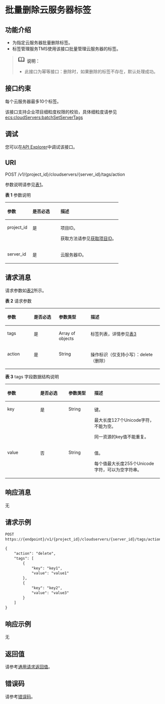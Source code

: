 # 批量删除云服务器标签<a name="ecs_02_1003"></a>

## 功能介绍<a name="ecs_02_1408_section2854124164213"></a>

-   为指定云服务器批量删除标签。
-   标签管理服务TMS使用该接口批量管理云服务器的标签。

>![](public_sys-resources/icon-note.gif) **说明：** 
>-   此接口为幂等接口：删除时，如果删除的标签不存在，默认处理成功。

## 接口约束<a name="ecs_02_1408_section118542413427"></a>

每个云服务器最多10个标签。

该接口支持企业项目细粒度权限的校验，具体细粒度请参见  [ecs:cloudServers:batchSetServerTags](标签管理-39.md)

## 调试<a name="section926243314015"></a>

您可以在[API Explorer](https://apiexplorer.developer.huaweicloud.com/apiexplorer/doc?product=ECS&api=BatchDeleteServerTags)中调试该接口。

## URI<a name="ecs_02_1408_section18541045425"></a>

POST /v1/\{project\_id\}/cloudservers/\{server\_id\}/tags/action

参数说明请参见[表1](#table1320245602220)。

**表 1**  参数说明

<a name="table1320245602220"></a>
<table><thead align="left"><tr id="row620245692213"><th class="cellrowborder" valign="top" width="22.29222922292229%" id="mcps1.2.4.1.1"><p id="p1167114242314"><a name="p1167114242314"></a><a name="p1167114242314"></a>参数</p>
</th>
<th class="cellrowborder" valign="top" width="24.662466246624664%" id="mcps1.2.4.1.2"><p id="p20671142102319"><a name="p20671142102319"></a><a name="p20671142102319"></a>是否必选</p>
</th>
<th class="cellrowborder" valign="top" width="53.04530453045304%" id="mcps1.2.4.1.3"><p id="p76717232317"><a name="p76717232317"></a><a name="p76717232317"></a>描述</p>
</th>
</tr>
</thead>
<tbody><tr id="row18202256172216"><td class="cellrowborder" valign="top" width="22.29222922292229%" headers="mcps1.2.4.1.1 "><p id="p19672182132316"><a name="p19672182132316"></a><a name="p19672182132316"></a>project_id</p>
</td>
<td class="cellrowborder" valign="top" width="24.662466246624664%" headers="mcps1.2.4.1.2 "><p id="p667219216234"><a name="p667219216234"></a><a name="p667219216234"></a>是</p>
</td>
<td class="cellrowborder" valign="top" width="53.04530453045304%" headers="mcps1.2.4.1.3 "><p id="p56729216231"><a name="p56729216231"></a><a name="p56729216231"></a>项目ID。</p>
<p id="p176724292319"><a name="p176724292319"></a><a name="p176724292319"></a>获取方法请参见<a href="获取项目ID.md">获取项目ID</a>。</p>
</td>
</tr>
<tr id="row720211560228"><td class="cellrowborder" valign="top" width="22.29222922292229%" headers="mcps1.2.4.1.1 "><p id="p1267212211235"><a name="p1267212211235"></a><a name="p1267212211235"></a>server_id</p>
</td>
<td class="cellrowborder" valign="top" width="24.662466246624664%" headers="mcps1.2.4.1.2 "><p id="p1567218232313"><a name="p1567218232313"></a><a name="p1567218232313"></a>是</p>
</td>
<td class="cellrowborder" valign="top" width="53.04530453045304%" headers="mcps1.2.4.1.3 "><p id="p267216216230"><a name="p267216216230"></a><a name="p267216216230"></a><span id="text1167214292315"><a name="text1167214292315"></a><a name="text1167214292315"></a>云服务器</span>ID。</p>
</td>
</tr>
</tbody>
</table>

## 请求消息<a name="ecs_02_1408_section1687010415429"></a>

请求参数如[表2](#table105531424192318)所示。

**表 2**  请求参数

<a name="table105531424192318"></a>
<table><thead align="left"><tr id="row14553162412314"><th class="cellrowborder" valign="top" width="17.18%" id="mcps1.2.5.1.1"><p id="p5598182842317"><a name="p5598182842317"></a><a name="p5598182842317"></a>参数</p>
</th>
<th class="cellrowborder" valign="top" width="16.150000000000002%" id="mcps1.2.5.1.2"><p id="p105981628162319"><a name="p105981628162319"></a><a name="p105981628162319"></a>是否必选</p>
</th>
<th class="cellrowborder" valign="top" width="20.53%" id="mcps1.2.5.1.3"><p id="p1759912288234"><a name="p1759912288234"></a><a name="p1759912288234"></a>参数类型</p>
</th>
<th class="cellrowborder" valign="top" width="46.14%" id="mcps1.2.5.1.4"><p id="p10599628202313"><a name="p10599628202313"></a><a name="p10599628202313"></a>描述</p>
</th>
</tr>
</thead>
<tbody><tr id="row1455317242231"><td class="cellrowborder" valign="top" width="17.18%" headers="mcps1.2.5.1.1 "><p id="p1599102812237"><a name="p1599102812237"></a><a name="p1599102812237"></a>tags</p>
</td>
<td class="cellrowborder" valign="top" width="16.150000000000002%" headers="mcps1.2.5.1.2 "><p id="p185997282237"><a name="p185997282237"></a><a name="p185997282237"></a>是</p>
</td>
<td class="cellrowborder" valign="top" width="20.53%" headers="mcps1.2.5.1.3 "><p id="p13599142817236"><a name="p13599142817236"></a><a name="p13599142817236"></a>Array of objects</p>
</td>
<td class="cellrowborder" valign="top" width="46.14%" headers="mcps1.2.5.1.4 "><p id="p459962815237"><a name="p459962815237"></a><a name="p459962815237"></a>标签列表，详情参见<a href="#table6449181462417">表3</a></p>
</td>
</tr>
<tr id="row655312432311"><td class="cellrowborder" valign="top" width="17.18%" headers="mcps1.2.5.1.1 "><p id="p95997288232"><a name="p95997288232"></a><a name="p95997288232"></a>action</p>
</td>
<td class="cellrowborder" valign="top" width="16.150000000000002%" headers="mcps1.2.5.1.2 "><p id="p1259942812234"><a name="p1259942812234"></a><a name="p1259942812234"></a>是</p>
</td>
<td class="cellrowborder" valign="top" width="20.53%" headers="mcps1.2.5.1.3 "><p id="p16599122812235"><a name="p16599122812235"></a><a name="p16599122812235"></a>String</p>
</td>
<td class="cellrowborder" valign="top" width="46.14%" headers="mcps1.2.5.1.4 "><p id="p659982818236"><a name="p659982818236"></a><a name="p659982818236"></a>操作标识（仅支持小写）：delete（删除）</p>
</td>
</tr>
</tbody>
</table>

**表 3**  tags 字段数据结构说明

<a name="table6449181462417"></a>
<table><thead align="left"><tr id="row344941418249"><th class="cellrowborder" valign="top" width="21.3%" id="mcps1.2.5.1.1"><p id="p858782215254"><a name="p858782215254"></a><a name="p858782215254"></a>参数</p>
</th>
<th class="cellrowborder" valign="top" width="18.29%" id="mcps1.2.5.1.2"><p id="p15587182216255"><a name="p15587182216255"></a><a name="p15587182216255"></a>是否必选</p>
</th>
<th class="cellrowborder" valign="top" width="16.650000000000002%" id="mcps1.2.5.1.3"><p id="p1758719224252"><a name="p1758719224252"></a><a name="p1758719224252"></a>参数类型</p>
</th>
<th class="cellrowborder" valign="top" width="43.76%" id="mcps1.2.5.1.4"><p id="p1558717228253"><a name="p1558717228253"></a><a name="p1558717228253"></a>描述</p>
</th>
</tr>
</thead>
<tbody><tr id="row84508141245"><td class="cellrowborder" valign="top" width="21.3%" headers="mcps1.2.5.1.1 "><p id="p1058772216253"><a name="p1058772216253"></a><a name="p1058772216253"></a>key</p>
</td>
<td class="cellrowborder" valign="top" width="18.29%" headers="mcps1.2.5.1.2 "><p id="p16587142214258"><a name="p16587142214258"></a><a name="p16587142214258"></a>是</p>
</td>
<td class="cellrowborder" valign="top" width="16.650000000000002%" headers="mcps1.2.5.1.3 "><p id="p20587182213254"><a name="p20587182213254"></a><a name="p20587182213254"></a>String</p>
</td>
<td class="cellrowborder" valign="top" width="43.76%" headers="mcps1.2.5.1.4 "><p id="p12587422102513"><a name="p12587422102513"></a><a name="p12587422102513"></a>键。</p>
<p id="p45871322102513"><a name="p45871322102513"></a><a name="p45871322102513"></a>最大长度127个Unicode字符，不能为空。</p>
<p id="p558752212258"><a name="p558752212258"></a><a name="p558752212258"></a>同一资源的key值不能重复。</p>
</td>
</tr>
<tr id="row74501414122419"><td class="cellrowborder" valign="top" width="21.3%" headers="mcps1.2.5.1.1 "><p id="p11587152292514"><a name="p11587152292514"></a><a name="p11587152292514"></a>value</p>
</td>
<td class="cellrowborder" valign="top" width="18.29%" headers="mcps1.2.5.1.2 "><p id="p25871522112519"><a name="p25871522112519"></a><a name="p25871522112519"></a>否</p>
</td>
<td class="cellrowborder" valign="top" width="16.650000000000002%" headers="mcps1.2.5.1.3 "><p id="p2058762215254"><a name="p2058762215254"></a><a name="p2058762215254"></a>String</p>
</td>
<td class="cellrowborder" valign="top" width="43.76%" headers="mcps1.2.5.1.4 "><p id="p175871022142520"><a name="p175871022142520"></a><a name="p175871022142520"></a>值。</p>
<p id="p135879224252"><a name="p135879224252"></a><a name="p135879224252"></a>每个值最大长度255个Unicode字符，可以为空字符串。</p>
</td>
</tr>
</tbody>
</table>

## 响应消息<a name="ecs_02_1408_section272211306539"></a>

无

## 请求示例<a name="ecs_02_1408_section69241026145215"></a>

```
POST https://{endpoint}/v1/{project_id}/cloudservers/{server_id}/tags/action
```

```
{
    "action": "delete",
    "tags": [
        {
            "key": "key1",
            "value": "value1"
        },
        {
            "key": "key2",
            "value": "value3"
        }
    ]
}
```

## 响应示例<a name="section14223193362118"></a>

无

## 返回值<a name="ecs_02_1408_zh-cn_topic_0092803065_ecs_03_0202_section22960139"></a>

请参考[通用请求返回值](通用请求返回值.md)。

## 错误码<a name="ecs_02_1408_zh-cn_topic_0092803065_ecs_03_0601_zh-cn_topic_0057973179_section23611955"></a>

请参考[错误码](错误码.md)。

